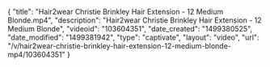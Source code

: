 {
    "title": "Hair2wear Christie Brinkley Hair Extension - 12 Medium Blonde.mp4",
    "description": "Hair2wear Christie Brinkley Hair Extension - 12 Medium Blonde",
    "videoid": "103604351",
    "date_created": "1499380525",
    "date_modified": "1499381942",
    "type": "captivate",
    "layout": "video",
    "url": "\/v\/hair2wear-christie-brinkley-hair-extension-12-medium-blonde-mp4\/103604351"
}